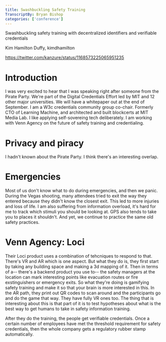 ```yaml
---
title: Swashbuckling Safety Training
TranscriptBy: Bryan Bishop
categories: ['conference']
---
```


Swashbuckling safety training with decentralized identifiers and verifiable credentials

Kim Hamilton Duffy, kimdhamilton

<https://twitter.com/kanzure/status/1168573225065951235>

# Introduction

I was very excited to hear that I was speaking right after someone from the Pirate Party. We're part of the Digital Credentials Effort led by MIT and 12 other major universities. We will have a whitepaper out at the end of September. I am a W3c credentials community group co-chair. Formerly CTO of Learning Machine, and architected and built blockcerts at MIT Media Lab. I like applying self-sovereing tech deliberately. I am working with Venn Agency on the future of safety training and credentialing.

# Privacy and piracy

I hadn't known about the Pirate Party. I think there's an interesting overlap.

# Emergencies

Most of us don't know what to do during emergencies, and then we panic. During the Vegas shooting, many attendees tried to exit the way they entered because they didn't know the closest exit. This led to more injuries and loss of life. I am also suffering from information overload, it's hard for me to track which stimuli you should be looking at. GPS also tends to take you to places it shouldn't. And yet, we continue to practice the same old safety practices.

# Venn Agency: Loci

Their Loci product uses a combination of tehcniques to respond to that. There's VR and AR which is one aspect. But what they do is, they first start by taking any building space and making a 3d mapping of it. Then in terms of a-- there's a backend product you use to-- the safety managers at the location can mark interesting points like evacuation routes or fire exstinguishers or emergency exits. So what they're doing is gamifying safety training and make it so that your brain is more interested in this. In the AR path, they print out QR codes to scan around and the participants go and do the game that way. They have fully VR ones too. The thing that is interesting about this is that part of it is to test hypotheses about what is the best way to get humans to take in safety information training.

After they do the training, the people get verifiable credentials. Once a certain number of employees have met the threshold requirement for safety credentials, then the whole company gets a regulatory rubber stamp automatically.





